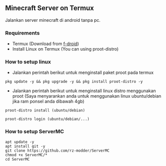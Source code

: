 ## Minecraft Server on Termux
Jalankan server minecraft di android tanpa pc.

### Requirements
- Termux (Download from [f-droid](https://f-droid.org/))
- Install Linux on Termux (You can using proot-distro)

### How to setup linux
- Jalankan perintah berikut untuk menginstall paket proot pada termux
```
pkg update -y && pkg upgrade -y && pkg install proot-distro -y
```
- Jalankan perintah berikut untuk menginstall linux distro menggunakan proot (Saya menyarankan anda untuk menggunakan linux ubuntu/debian jika ram ponsel anda dibawah 4gb)
```
proot-distro install (ubuntu/debian)
```
```
proot-distro login (ubuntu/debian/...)
```
### How to setup ServerMC
```
apt update -y
apt install git -y
git clone https://github.com/rz-modder/ServerMC
chmod +x ServerMC/*
cd ServerMC
```

